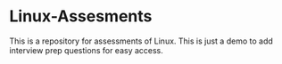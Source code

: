 # Linux-Assesments
This is a repository for assessments of Linux.
This is just a demo to add interview prep questions for easy access.
